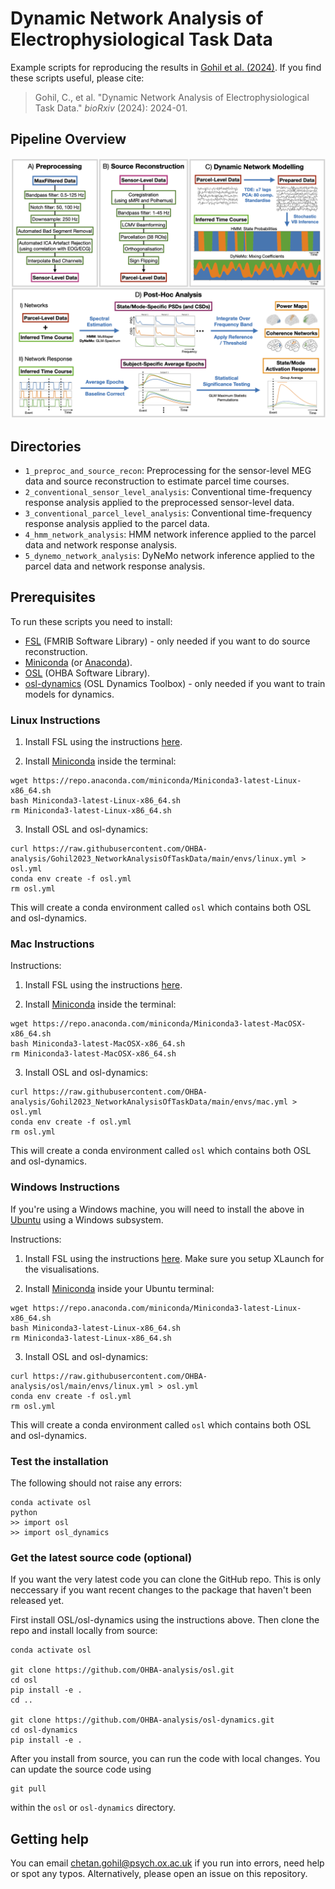 # Dynamic Network Analysis of Electrophysiological Task Data

Example scripts for reproducing the results in [Gohil et al. (2024)](https://www.biorxiv.org/content/10.1101/2024.01.12.567026v2). If you find these scripts useful, please cite:

> Gohil, C., et al. "Dynamic Network Analysis of Electrophysiological Task Data." _bioRxiv_ (2024): 2024-01.

## Pipeline Overview

![Overview](images/sfig3.png)

## Directories

- `1_preproc_and_source_recon`: Preprocessing for the sensor-level MEG data and source reconstruction to estimate parcel time courses. 
- `2_conventional_sensor_level_analysis`: Conventional time-frequency response analysis applied to the preprocessed sensor-level data.
- `3_conventional_parcel_level_analysis`: Conventional time-frequency response analysis applied to the parcel data.
- `4_hmm_network_analysis`: HMM network inference applied to the parcel data and network response analysis.
- `5_dynemo_network_analysis`: DyNeMo network inference applied to the parcel data and network response analysis.

## Prerequisites

To run these scripts you need to install:

- [FSL](https://fsl.fmrib.ox.ac.uk/fsl/fslwiki/FslInstallation) (FMRIB Software Library) - only needed if you want to do source reconstruction.
- [Miniconda](https://docs.conda.io/projects/miniconda/en/latest/miniconda-install.html) (or [Anaconda](https://docs.anaconda.com/free/anaconda/install/index.html)).
- [OSL](https://github.com/OHBA-analysis/osl) (OHBA Software Library).
- [osl-dynamics](https://github.com/OHBA-analysis/osl-dynamics) (OSL Dynamics Toolbox) - only needed if you want to train models for dynamics.

### Linux Instructions

1. Install FSL using the instructions [here](https://fsl.fmrib.ox.ac.uk/fsl/fslwiki/FslInstallation/Linux).

2. Install [Miniconda](https://docs.conda.io/projects/miniconda/en/latest/miniconda-install.html) inside the terminal:

```
wget https://repo.anaconda.com/miniconda/Miniconda3-latest-Linux-x86_64.sh
bash Miniconda3-latest-Linux-x86_64.sh
rm Miniconda3-latest-Linux-x86_64.sh
```

3. Install OSL and osl-dynamics:

```
curl https://raw.githubusercontent.com/OHBA-analysis/Gohil2023_NetworkAnalysisOfTaskData/main/envs/linux.yml > osl.yml
conda env create -f osl.yml
rm osl.yml
```

This will create a conda environment called `osl` which contains both OSL and osl-dynamics.

### Mac Instructions

Instructions:

1. Install FSL using the instructions [here](https://fsl.fmrib.ox.ac.uk/fsl/fslwiki/FslInstallation/MacOsX).

2. Install [Miniconda](https://docs.conda.io/projects/miniconda/en/latest/miniconda-install.html) inside the terminal:

```
wget https://repo.anaconda.com/miniconda/Miniconda3-latest-MacOSX-x86_64.sh
bash Miniconda3-latest-MacOSX-x86_64.sh
rm Miniconda3-latest-MacOSX-x86_64.sh
```

3. Install OSL and osl-dynamics:

```
curl https://raw.githubusercontent.com/OHBA-analysis/Gohil2023_NetworkAnalysisOfTaskData/main/envs/mac.yml > osl.yml
conda env create -f osl.yml
rm osl.yml
```

This will create a conda environment called `osl` which contains both OSL and osl-dynamics.

### Windows Instructions

If you're using a Windows machine, you will need to install the above in [Ubuntu](https://ubuntu.com/wsl) using a Windows subsystem. 

Instructions:

1. Install FSL using the instructions [here](https://fsl.fmrib.ox.ac.uk/fsl/fslwiki/FslInstallation/Windows). Make sure you setup XLaunch for the visualisations.

2. Install [Miniconda](https://docs.conda.io/projects/miniconda/en/latest/miniconda-install.html) inside your Ubuntu terminal:

```
wget https://repo.anaconda.com/miniconda/Miniconda3-latest-Linux-x86_64.sh
bash Miniconda3-latest-Linux-x86_64.sh
rm Miniconda3-latest-Linux-x86_64.sh
```

3. Install OSL and osl-dynamics:

```
curl https://raw.githubusercontent.com/OHBA-analysis/osl/main/envs/linux.yml > osl.yml
conda env create -f osl.yml
rm osl.yml
```

This will create a conda environment called `osl` which contains both OSL and osl-dynamics.

### Test the installation

The following should not raise any errors:

```
conda activate osl
python
>> import osl
>> import osl_dynamics
```

### Get the latest source code (optional)

If you want the very latest code you can clone the GitHub repo. This is only neccessary if you want recent changes to the package that haven't been released yet.

First install OSL/osl-dynamics using the instructions above. Then clone the repo and install locally from source:

```
conda activate osl

git clone https://github.com/OHBA-analysis/osl.git
cd osl
pip install -e .
cd ..

git clone https://github.com/OHBA-analysis/osl-dynamics.git
cd osl-dynamics
pip install -e .
```

After you install from source, you can run the code with local changes. You can update the source code using

```
git pull
```

within the `osl` or `osl-dynamics` directory.

## Getting help

You can email chetan.gohil@psych.ox.ac.uk if you run into errors, need help or spot any typos. Alternatively, please open an issue on this repository.
